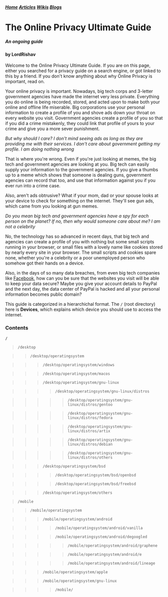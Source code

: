 ##### [Home](../index.html) [Articles](../articles.html) [Wikis](../wikis.html) [Blogs](../blogs.html)
# The Online Privacy Ultimate Guide
##### An ongoing guide
#### 		by LordRishav

Welcome to the Online Privacy Ultimate Guide. If you are on this page, either you searched for a privacy guide on a search engine, or got linked to this by a friend. If you don't know anything about why Online Privacy is important, read on.

Your online privacy is important. Nowadays, big tech corps and 3-letter government agencies have made the internet very less private. Everything you do online is being recorded, stored, and acted upon to make both your online and offline life miserable. Big corporations use your personal information to create a profile of you and shove ads down your throat on every website you visit. Government agencies create a profile of you so that if you did a crime mistakenly, they could link that profile of yours to your crime and give you a more sever punishment.

*But why should I care? I don't mind seeing ads as long as they are providing me with their services. I don't care about government getting my profile. I am doing nothing wrong*

That is where you're wrong. Even if you're just looking at memes, the big tech and government agencies are looking at you. Big tech can easily supply your information to the government agencies. If you give a thumbs up to a meme which shows that someone is dealing guns, government agencies can record that too, and use that information against you if you ever run into a crime case.

Also, aren't ads obtrusive? What if your mom, dad or your spouse looks at your device to check for something on the internet. They'll see gun ads, which came from you looking at gun memes.

*Do you mean big tech and government agencies have a spy for each person on the planet? If no, then why would someone care about me? I am not a celebrity*

No, the technology has so advanced in recent days, that big tech and agencies can create a profile of you with nothing but some small scripts running in your browser, or small files with a lovely name like cookies stored by nearly every site in your browser. The small scripts and cookies spare none, whether you're a celebrity or a poor unemployed person who somehow got their hands on a device.

Also, in the days of so many data breaches, from even big tech companies like [Facebook](https://www.washingtontimes.com/news/2021/apr/5/data-500-million-facebook-users-leaked/), how can you be sure that the websites you visit will be able to keep your data secure? Maybe you give your account details to PayPal and the next day, the data center of PayPal is hacked and all your personal information becomes public domain?

This guide is categorized in a hierarchichal format. The `/` (root directory) here is **Devices**, which explains which device you should use to access the internet.

### Contents

`/`

> `/desktop`

>> `/desktop/operatingsystem`

>>> `/desktop/operatingsystem/windows`

>>> `/desktop/operatingsystem/macos`

>>> `/desktop/operatingsystem/gnu-linux`

>>>> `/desktop/operatingsystem/gnu-linux/distros`

>>>>> `/desktop/operatingsystem/gnu-linux/distros/gentoo`

>>>>> `/desktop/operatingsystem/gnu-linux/distros/fedora`

>>>>> `/desktop/operatingsystem/gnu-linux/distros/artix`

>>>>> `/desktop/operatingsystem/gnu-linux/distros/debian`

>>>>> `/desktop/operatingsystem/gnu-linux/distros/others`

>>> `/desktop/operatingsystem/bsd`

>>>> `/desktop/operatingsystem/bsd/openbsd`

>>>> `/desktop/operatingsystem/bsd/freebsd`

>>> `/desktop/operatingsystem/others`

> `/mobile`

>> `/mobile/operatingsystem`

>>> `/mobile/operatingsystem/android`

>>>> `/mobile/operatingsystem/android/vanilla`

>>>> `/mobile/operatingsystem/android/degoogled`

>>>>> `/mobile/operatingsystem/android/graphene`

>>>>> `/mobile/operatingsystem/android/e`

>>>>> `/mobile/operatingsystem/android/lineage`

>>> `/mobile/operatingsystem/apple`

>>> `/mobile/operatingsystem/gnu-linux`

>>>> `/mobile/`

